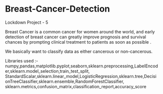 # Breast-Cancer-Detection
Lockdown Project - 5

Breast Cancer is a common cancer for women around the world, and early detection of breast cancer can greatly improve prognosis and 
survival chances by prompting clinical treatment to patients as soon as possible .

We basically want to classify data as either cancerous or non-cancerous.

Libraries used :- numpy,pandas,matplotlib.pyplot,seaborn,sklearn.preprocessing,LabelEncoder,sklearn.model_selection,train_test_split,
StandardScalar,sklearn.linear_model,LogisticRegression,sklearn.tree,DecisionTreeClassifier,sklearn.ensemble,RandomForestClassifier,
sklearn.metrics,confusion_matrix,classification_report,accuracy_score
